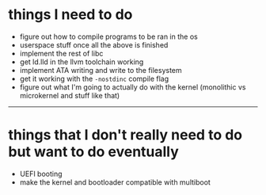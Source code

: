# things I need to do
 - figure out how to compile programs to be ran in the os
 - userspace stuff once all the above is finished
 - implement the rest of libc
 - get ld.lld in the llvm toolchain working
 - implement ATA writing and write to the filesystem
 - get it working with the `-nostdinc` compile flag
 - figure out what I'm going to actually do with the kernel (monolithic vs microkernel and stuff like that)

<hr>

# things that I don't really need to do but want to do eventually
 - UEFI booting
 - make the kernel and bootloader compatible with multiboot
